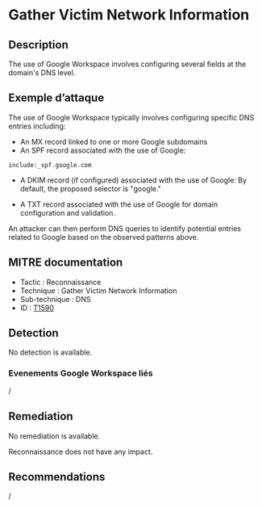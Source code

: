 # Gather Victim Network Information

## Description

The use of Google Workspace involves configuring several fields at the domain's DNS level.

## Exemple d’attaque

The use of Google Workspace typically involves configuring specific DNS entries including:
- An MX record linked to one or more Google subdomains
- An SPF record associated with the use of Google:
```
include:_spf.google.com
```

- A DKIM record (if configured) associated with the use of Google:
By default, the proposed selector is "google."

- A TXT record associated with the use of Google for domain configuration and validation.

An attacker can then perform DNS queries to identify potential entries related to Google based on the observed patterns above.

## MITRE documentation

- Tactic : Reconnaissance
- Technique : Gather Victim Network Information
- Sub-technique : DNS
- ID : [T1590](https://attack.mitre.org/techniques/T1590/)

## Detection

No detection is available.

### Evenements Google Workspace liés

/

## Remediation

No remediation is available.

Reconnaissance does not have any impact.

## Recommendations

/
